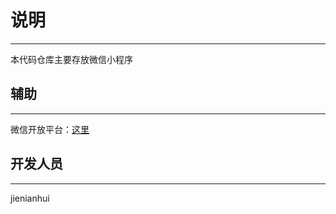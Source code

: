 # 说明
---
本代码仓库主要存放微信小程序

## 辅助
---
微信开放平台：[这里](https://mp.weixin.qq.com/)  


## 开发人员
---
jienianhui

